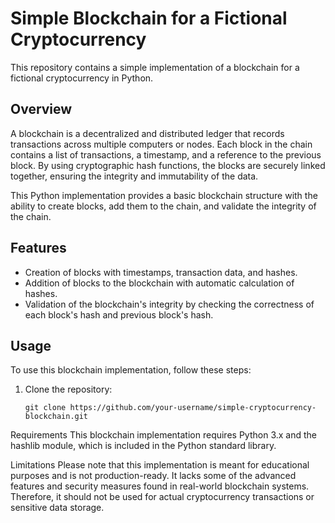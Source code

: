# Simple Blockchain for a Fictional Cryptocurrency

This repository contains a simple implementation of a blockchain for a fictional cryptocurrency in Python.

## Overview

A blockchain is a decentralized and distributed ledger that records transactions across multiple computers or nodes. Each block in the chain contains a list of transactions, a timestamp, and a reference to the previous block. By using cryptographic hash functions, the blocks are securely linked together, ensuring the integrity and immutability of the data.

This Python implementation provides a basic blockchain structure with the ability to create blocks, add them to the chain, and validate the integrity of the chain.

## Features

- Creation of blocks with timestamps, transaction data, and hashes.
- Addition of blocks to the blockchain with automatic calculation of hashes.
- Validation of the blockchain's integrity by checking the correctness of each block's hash and previous block's hash.

## Usage

To use this blockchain implementation, follow these steps:

1. Clone the repository:

   ```shell
   git clone https://github.com/your-username/simple-cryptocurrency-blockchain.git

Requirements
This blockchain implementation requires Python 3.x and the hashlib module, which is included in the Python standard library.

Limitations
Please note that this implementation is meant for educational purposes and is not production-ready. It lacks some of the advanced features and security measures found in real-world blockchain systems. Therefore, it should not be used for actual cryptocurrency transactions or sensitive data storage.